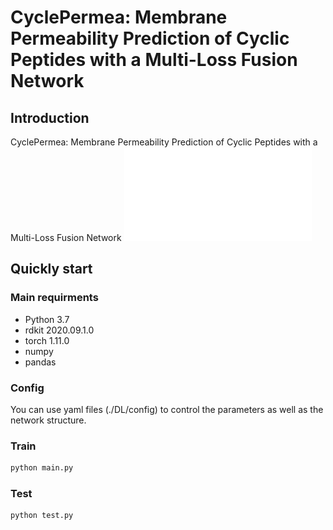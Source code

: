 # CyclePermea: Membrane Permeability Prediction of Cyclic Peptides with a Multi-Loss Fusion Network

## Introduction
CyclePermea: Membrane Permeability Prediction of Cyclic Peptides with a Multi-Loss Fusion Network
![model architecture](./model.pdf)

## Quickly start
### Main requirments
- Python 3.7
- rdkit 2020.09.1.0
- torch 1.11.0
- numpy
- pandas

### Config
You can use yaml files (./DL/config) to control the parameters as well as the network structure.

### Train
```python
python main.py
```

### Test
```python
python test.py
```



